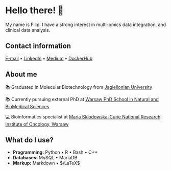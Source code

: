 # Hello there! 👋
My name is Filip. I have a strong interest in multi-omics data integration, and clinical data analysis.

## Contact information
[E-mail](mailto:hajdylaf@gmail.com) • [LinkedIn](https://www.linkedin.com/in/filip-hajdyla/) • [Medium](https://medium.com/@filem0n1) • [DockerHub](https://hub.docker.com/u/f1lem0n)

## About me

📚 Graduated in Molecular Biotechnology from [Jagiellonian University](https://en.uj.edu.pl/en_GB/start)

📚 Currently pursuing external PhD at [Warsaw PhD School in Natural and BioMedical Sciences](https://warsaw4phd.eu/en/)

💻 Bioinformatics specialist at [Maria Sklodowska-Curie National Research Institute of Oncology, Warsaw](https://nio.gov.pl/)

## What do I use?

- **Programming:** Python • R • Bash • C++
- **Databases:** MySQL • MariaDB
- **Markup:** Markdown • $\LaTeX$
